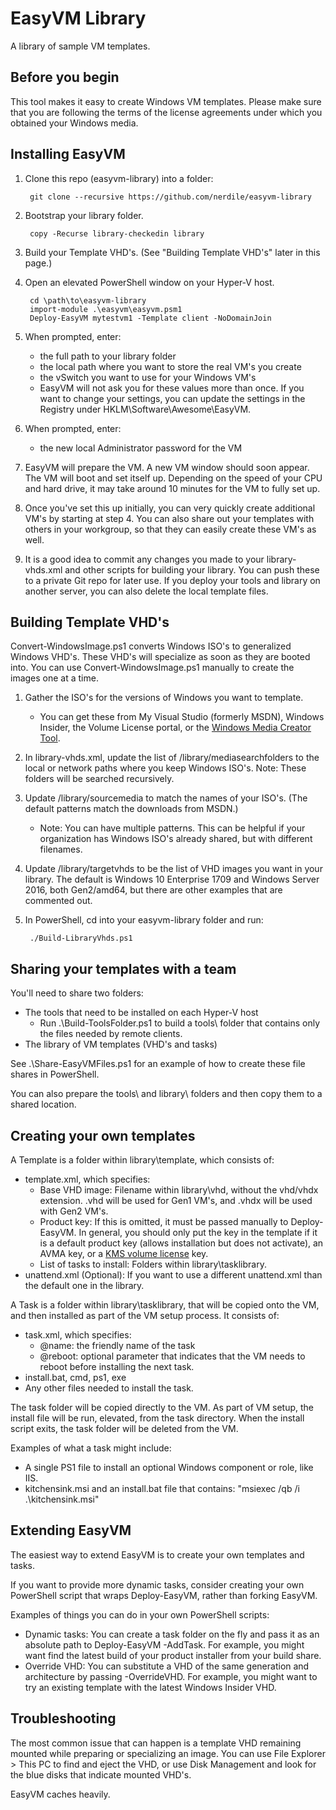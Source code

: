 # EasyVM Library #

A library of sample VM templates.


## Before you begin ##

This tool makes it easy to create Windows VM templates.  Please make sure that you are following the terms of the license agreements under which you obtained your Windows media.


## Installing EasyVM ##

1. Clone this repo (easyvm-library) into a folder:

        git clone --recursive https://github.com/nerdile/easyvm-library

2. Bootstrap your library folder.

        copy -Recurse library-checkedin library

3. Build your Template VHD's.  (See "Building Template VHD's" later in this page.)

4. Open an elevated PowerShell window on your Hyper-V host.

        cd \path\to\easyvm-library
        import-module .\easyvm\easyvm.psm1
        Deploy-EasyVM mytestvm1 -Template client -NoDomainJoin

5. When prompted, enter:
   - the full path to your library folder
   - the local path where you want to store the real VM's you create
   - the vSwitch you want to use for your Windows VM's
   - EasyVM will not ask you for these values more than once.  If you want to change your settings, you can update the settings in the Registry under HKLM\Software\Awesome\EasyVM.

6. When prompted, enter:
   - the new local Administrator password for the VM

7. EasyVM will prepare the VM.  A new VM window should soon appear.  The VM will boot and set itself up.  Depending on the speed of your CPU and hard drive, it may take around 10 minutes for the VM to fully set up.

8. Once you've set this up initially, you can very quickly create additional VM's by starting at step 4.  You can also share out your templates with others in your workgroup, so that they can easily create these VM's as well.

9. It is a good idea to commit any changes you made to your library-vhds.xml and other scripts for building your library.  You can push these to a private Git repo for later use.  If you deploy your tools and library on another server, you can also delete the local template files.


## Building Template VHD's ##

Convert-WindowsImage.ps1 converts Windows ISO's to generalized Windows VHD's.  These VHD's will specialize as soon as they are booted into.  You can use Convert-WindowsImage.ps1 manually to create the images one at a time.

1. Gather the ISO's for the versions of Windows you want to template. 
   - You can get these from My Visual Studio (formerly MSDN), Windows Insider, the Volume License portal, or the [Windows Media Creator Tool](https://www.bing.com/search?q=windows+media+creation+tool).

2. In library-vhds.xml, update the list of /library/mediasearchfolders to the local or network paths where you keep Windows ISO's.  Note: These folders will be searched recursively.

3. Update /library/sourcemedia to match the names of your ISO's.  (The default patterns match the downloads from MSDN.)
   - Note: You can have multiple patterns.  This can be helpful if your organization has Windows ISO's already shared, but with different filenames.

4. Update /library/targetvhds to be the list of VHD images you want in your library.  The default is Windows 10 Enterprise 1709 and Windows Server 2016, both Gen2/amd64, but there are other examples that are commented out.

5. In PowerShell, cd into your easyvm-library folder and run:

        ./Build-LibraryVhds.ps1


## Sharing your templates with a team ##

You'll need to share two folders:
- The tools that need to be installed on each Hyper-V host
    - Run .\Build-ToolsFolder.ps1 to build a tools\ folder that contains only the files needed by remote clients.
- The library of VM templates (VHD's and tasks)

See .\Share-EasyVMFiles.ps1 for an example of how to create these file shares in PowerShell.

You can also prepare the tools\ and library\ folders and then copy them to a shared location.


## Creating your own templates ##

A Template is a folder within library\template, which consists of:
- template.xml, which specifies:
    - Base VHD image: Filename within library\vhd, without the vhd/vhdx extension.  .vhd will be used for Gen1 VM's, and .vhdx will be used with Gen2 VM's.
    - Product key: If this is omitted, it must be passed manually to Deploy-EasyVM.  In general, you should only put the key in the template if it is a default product key (allows installation but does not activate), an AVMA key, or a [KMS volume license](https://technet.microsoft.com/en-us/library/jj612867(v=ws.11).aspx) key.
    - List of tasks to install:  Folders within library\tasklibrary.
- unattend.xml (Optional): If you want to use a different unattend.xml than the default one in the library.

A Task is a folder within library\tasklibrary, that will be copied onto the VM, and then installed as part of the VM setup process.  It consists of:
- task.xml, which specifies:
    - @name: the friendly name of the task
    - @reboot: optional parameter that indicates that the VM needs to reboot before installing the next task.
- install.bat, cmd, ps1, exe
- Any other files needed to install the task.

The task folder will be copied directly to the VM.  As part of VM setup, the install file will be run, elevated, from the task directory.  When the install script exits, the task folder will be deleted from the VM.

Examples of what a task might include:
- A single PS1 file to install an optional Windows component or role, like IIS.
- kitchensink.msi and an install.bat file that contains: "msiexec /qb /i .\kitchensink.msi"


## Extending EasyVM ##

The easiest way to extend EasyVM is to create your own templates and tasks.

If you want to provide more dynamic tasks, consider creating your own PowerShell script that wraps Deploy-EasyVM, rather than forking EasyVM.

Examples of things you can do in your own PowerShell scripts:
- Dynamic tasks:  You can create a task folder on the fly and pass it as an absolute path to Deploy-EasyVM -AddTask.  For example, you might want find the latest build of your product installer from your build share.
- Override VHD:  You can substitute a VHD of the same generation and architecture by passing -OverrideVHD.  For example, you might want to try an existing template with the latest Windows Insider VHD.


## Troubleshooting ##

The most common issue that can happen is a template VHD remaining mounted while preparing or specializing an image.  You can use File Explorer > This PC to find and eject the VHD, or use Disk Management and look for the blue disks that indicate mounted VHD's.

EasyVM caches heavily.